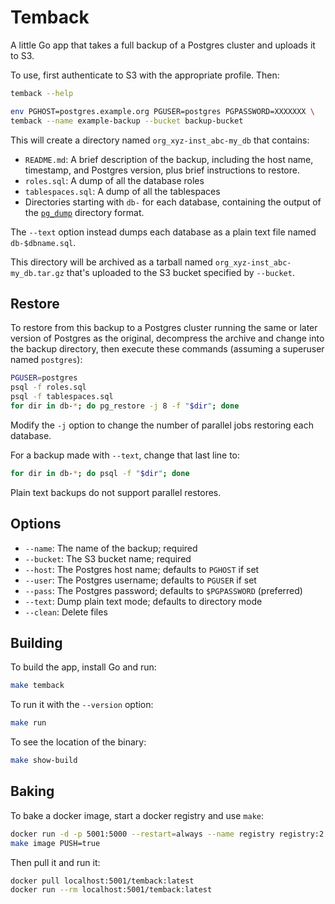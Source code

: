 Temback
=======

A little Go app that takes a full backup of a Postgres cluster and uploads it
to S3.

To use, first authenticate to S3 with the appropriate profile. Then:

```sh
temback --help

env PGHOST=postgres.example.org PGUSER=postgres PGPASSWORD=XXXXXXX \
temback --name example-backup --bucket backup-bucket
```

This will create a directory named `org_xyz-inst_abc-my_db` that contains:

*   `README.md`: A brief description of the backup, including the host name,
    timestamp, and Postgres version, plus brief instructions to restore.
*   `roles.sql`: A dump of all the database roles
*   `tablespaces.sql`: A dump of all the tablespaces
*   Directories starting with `db-` for each database, containing the output
    of the [`pg_dump`] directory format.

The `--text` option instead dumps each database as a plain text file named
`db-$dbname.sql`.

This directory will be archived as a tarball named
`org_xyz-inst_abc-my_db.tar.gz` that's uploaded to the S3 bucket specified by
`--bucket`.

Restore
-------

To restore from this backup to a Postgres cluster running the same or later
version of Postgres as the original, decompress the archive and change into
the backup directory, then execute these commands (assuming a superuser named
`postgres`):

```sh
PGUSER=postgres
psql -f roles.sql
psql -f tablespaces.sql
for dir in db-*; do pg_restore -j 8 -f "$dir"; done
```

Modify the `-j` option to change the number of parallel jobs restoring each
database.

For a backup made with `--text`, change that last line to:

```sh
for dir in db-*; do psql -f "$dir"; done
```

Plain text backups do not support parallel restores.

Options
-------

*   `--name`: The name of the backup; required
*   `--bucket`: The S3 bucket name; required
*   `--host`: The Postgres host name; defaults to `PGHOST` if set
*   `--user`: The Postgres username; defaults to `PGUSER` if set
*   `--pass`: The Postgres password; defaults to `$PGPASSWORD` (preferred)
*   `--text`: Dump plain text mode; defaults to directory mode
*   `--clean`: Delete files

Building
--------

To build the app, install Go and run:

```sh
make temback
```

To run it with the `--version` option:

```sh
make run
```

To see the location of the binary:

```sh
make show-build
```

Baking
------

To bake a docker image, start a docker registry and use `make`:

```sh
docker run -d -p 5001:5000 --restart=always --name registry registry:2
make image PUSH=true
```

Then pull it and run it:

```sh
docker pull localhost:5001/temback:latest
docker run --rm localhost:5001/temback:latest
```

[`pg_dump`]: https://www.postgresql.org/docs/current/app-pgdump.html
